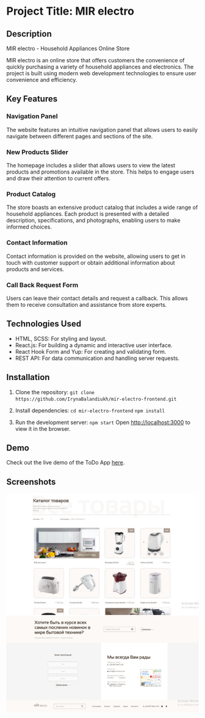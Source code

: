 # Project Title: MIR electro

## Description
MIR electro - Household Appliances Online Store

MIR electro is an online store that offers customers the convenience of quickly purchasing a variety of household appliances and electronics. The project is built using modern web development technologies to ensure user convenience and efficiency.

## Key Features

### Navigation Panel

The website features an intuitive navigation panel that allows users to easily navigate between different pages and sections of the site.

### New Products Slider

The homepage includes a slider that allows users to view the latest products and promotions available in the store. This helps to engage users and draw their attention to current offers.

### Product Catalog

The store boasts an extensive product catalog that includes a wide range of household appliances. Each product is presented with a detailed description, specifications, and photographs, enabling users to make informed choices.

### Contact Information

Contact information is provided on the website, allowing users to get in touch with customer support or obtain additional information about products and services.

### Call Back Request Form

Users can leave their contact details and request a callback. This allows them to receive consultation and assistance from store experts.

## Technologies Used
- HTML, SCSS: For styling and layout.
- React.js: For building a dynamic and interactive user interface.
- React Hook Form and Yup: For creating and validating form.
- REST API: For data communication and handling server requests.

## Installation
1. Clone the repository:
`git clone https://github.com/IrynaBalandiukh/mir-electro-frontend.git`

2. Install dependencies:
`cd mir-electro-frontend`
`npm install`

3. Run the development server:
`npm start`
Open [http://localhost:3000](http://localhost:3000) to view it in the browser.

## Demo
Check out the live demo of the ToDo App [here](https://irynabalandiukh.github.io/mir-electro-frontend/).

## Screenshots
![Screenshot 1](./screenshots/Screenshot-1.png)
![Screenshot 2](./screenshots/Screenshot-2.png)
